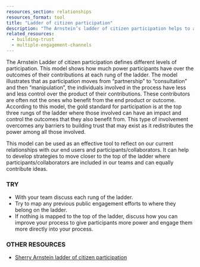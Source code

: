 ```yaml
---
resources_section: relationships
resources_format: tool
title: "Ladder of citizen participation"
description: "The Arnstein’s ladder of citizen participation helps to assess your community engagement efforts."
related_resources:
  - building-trust
  - multiple-engagement-channels
---
```


The Arnstein Ladder of citizen participation defines different levels of participation. This model shows how much power participants have over the outcomes of their contributions at each rung of the ladder. The model illustrates that as participation moves from “partnership” to “consultation” and then “manipulation”, the individuals involved in the process have less and less control over the product of their contributions. These contributors are often not the ones who benefit from the end product or outcome. According to this model, the gold standard for participation is at the top three rungs of the ladder where those involved can have an impact and control the outcomes that they also benefit from. This type of involvement overcomes any barriers to building trust that may exist as it redistributes the power among all those involved. 


This model can be used as an effective tool to reflect on our current relationships with our end users and participants/collaborators. It can help to develop strategies to move closer to the top of the ladder where participants/collaborators are included in our teams and can equally contribute ideas.

### TRY

- With your team discuss each rung of the ladder.
- Try to map any previous public engagement efforts to where they belong on the ladder.
- If nothing is mapped to the top of the ladder, discuss how you can improve your process to give participants more power and engage them more directly into your process. 


### OTHER RESOURCES


- [Sherry Arnstein ladder of citizen participation](https://lithgow-schmidt.dk/sherry-arnstein/ladder-of-citizen-participation.html#d0e24)